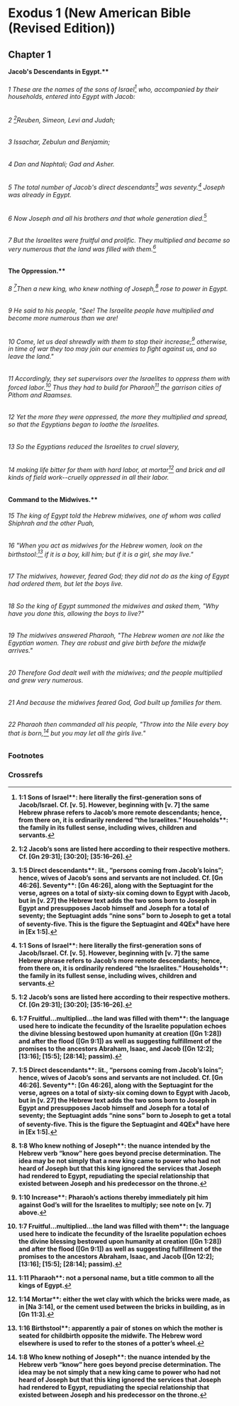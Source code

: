 
# Exodus 1 (New American Bible (Revised Edition))
## Chapter 1
<b class="inline-h3">Jacob's Descendants in Egypt.** 
###### 1 These are the names of the sons of Israel[^a] who, accompanied by their households, entered into Egypt with Jacob:  
###### 2 [^b]Reuben, Simeon, Levi and Judah;  
###### 3 Issachar, Zebulun and Benjamin;  
###### 4 Dan and Naphtali; Gad and Asher.  
###### 5 The total number of Jacob's direct descendants[^c] was seventy.[^A] Joseph was already in Egypt.

###### 6 Now Joseph and all his brothers and that whole generation died.[^B]  
###### 7 But the Israelites were fruitful and prolific. They multiplied and became so very numerous that the land was filled with them.[^d]
<b class="inline-h3">The Oppression.** 
###### 8 [^C]Then a new king, who knew nothing of Joseph,[^e] rose to power in Egypt.  
###### 9 He said to his people, "See! The Israelite people have multiplied and become more numerous than we are!  
###### 10 Come, let us deal shrewdly with them to stop their increase;[^f] otherwise, in time of war they too may join our enemies to fight against us, and so leave the land."

###### 11 Accordingly, they set supervisors over the Israelites to oppress them with forced labor.[^D] Thus they had to build for Pharaoh[^g] the garrison cities of Pithom and Raamses.  
###### 12 Yet the more they were oppressed, the more they multiplied and spread, so that the Egyptians began to loathe the Israelites.  
###### 13 So the Egyptians reduced the Israelites to cruel slavery,  
###### 14 making life bitter for them with hard labor, at mortar[^h] and brick and all kinds of field work--cruelly oppressed in all their labor.
<b class="inline-h3">Command to the Midwives.** 
###### 15 The king of Egypt told the Hebrew midwives, one of whom was called Shiphrah and the other Puah,  
###### 16 "When you act as midwives for the Hebrew women, look on the birthstool:[^i] if it is a boy, kill him; but if it is a girl, she may live."  
###### 17 The midwives, however, feared God; they did not do as the king of Egypt had ordered them, but let the boys live.  
###### 18 So the king of Egypt summoned the midwives and asked them, "Why have you done this, allowing the boys to live?"  
###### 19 The midwives answered Pharaoh, "The Hebrew women are not like the Egyptian women. They are robust and give birth before the midwife arrives."  
###### 20 Therefore God dealt well with the midwives; and the people multiplied and grew very numerous.  
###### 21 And because the midwives feared God, God built up families for them.  
###### 22 Pharaoh then commanded all his people, "Throw into the Nile every boy that is born,[^E] but you may let all the girls live."

### Footnotes
[^a]: 1:1 <b class="catch-word">Sons of Israel**: here literally the first-generation sons of Jacob/Israel. Cf. [v. 5]. However, beginning with [v. 7] the same Hebrew phrase refers to Jacob’s more remote descendants; hence, from there on, it is ordinarily rendered “the Israelites.” <b class="catch-word">Households**: the family in its fullest sense, including wives, children and servants.
[^b]: 1:2 Jacob’s sons are listed here according to their respective mothers. Cf. [Gn 29:31]; [30:20]; [35:16–26].
[^c]: 1:5 <b class="catch-word">Direct descendants**: lit., “persons coming from Jacob’s loins”; hence, wives of Jacob’s sons and servants are not included. Cf. [Gn 46:26]. <b class="catch-word">Seventy**: [Gn 46:26], along with the Septuagint for the verse, agrees on a total of sixty-six coming down to Egypt with Jacob, but in [v. 27] the Hebrew text adds the two sons born to Joseph in Egypt and presupposes Jacob himself and Joseph for a total of seventy; the Septuagint adds “nine sons” born to Joseph to get a total of seventy-five. This is the figure the Septuagint and 4QEx<sup>a</sup> have here in [Ex 1:5].
[^d]: 1:7 <b class="catch-word">Fruitful…multiplied…the land was filled with them**: the language used here to indicate the fecundity of the Israelite population echoes the divine blessing bestowed upon humanity at creation ([Gn 1:28]) and after the flood ([Gn 9:1]) as well as suggesting fulfillment of the promises to the ancestors Abraham, Isaac, and Jacob ([Gn 12:2]; [13:16]; [15:5]; [28:14]; passim).
[^e]: 1:8 <b class="catch-word">Who knew nothing of Joseph**: the nuance intended by the Hebrew verb “know” here goes beyond precise determination. The idea may be not simply that a new king came to power who had not heard of Joseph but that this king ignored the services that Joseph had rendered to Egypt, repudiating the special relationship that existed between Joseph and his predecessor on the throne.
[^f]: 1:10 <b class="catch-word">Increase**: Pharaoh’s actions thereby immediately pit him against God’s will for the Israelites to multiply; see note on [v. 7] above.
[^g]: 1:11 <b class="catch-word">Pharaoh**: not a personal name, but a title common to all the kings of Egypt.
[^h]: 1:14 <b class="catch-word">Mortar**: either the wet clay with which the bricks were made, as in [Na 3:14], or the cement used between the bricks in building, as in [Gn 11:3].
[^i]: 1:16 <b class="catch-word">Birthstool**: apparently a pair of stones on which the mother is seated for childbirth opposite the midwife. The Hebrew word elsewhere is used to refer to the stones of a potter’s wheel.

### Crossrefs
[^A]: Gn 46:26–27; Dt 10:22; Acts 7:14.
[^B]: Gn 50:26.
[^C]: Acts 7:18–19.
[^D]: Dt 26:6.
[^E]: Acts 7:19.

